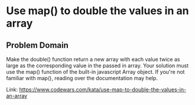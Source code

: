 # Use map() to double the values in an array

## Problem Domain

Make the double() function return a new array with each value twice as large as the corresponding value in the passed in array. Your solution must use the map() function of the built-in javascript Array object. If you're not familiar with map(), reading over the documentation may help.

Link: https://www.codewars.com/kata/use-map-to-double-the-values-in-an-array
